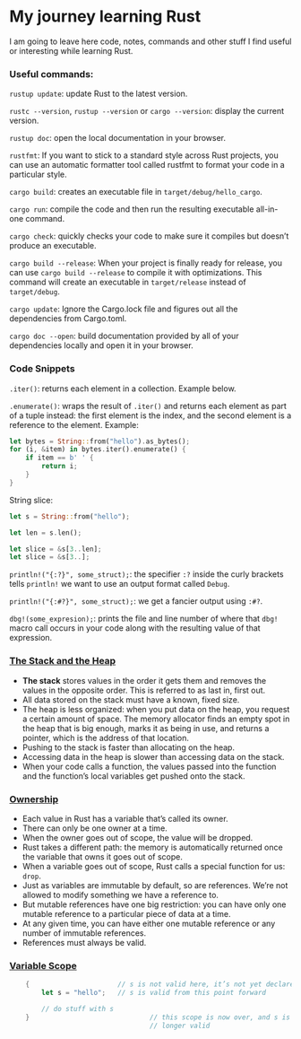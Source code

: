# My journey learning Rust

I am going to leave here code, notes, commands and other stuff I find useful or interesting while learning Rust.  

### Useful commands:

`rustup update`: update Rust to the latest version.

`rustc --version`, `rustup --version` or `cargo --version`: display the current version.

`rustup doc`: open the local documentation in your browser.

`rustfmt`: If you want to stick to a standard style across Rust projects, you can use an automatic formatter tool called rustfmt to format your code in a particular style.

`cargo build`: creates an executable file in `target/debug/hello_cargo`.

`cargo run`: compile the code and then run the resulting executable all-in-one command.

`cargo check`: quickly checks your code to make sure it compiles but doesn’t produce an executable.

`cargo build --release`: When your project is finally ready for release, you can use `cargo build --release` to compile it with optimizations. This command will create an executable in `target/release` instead of `target/debug`.

`cargo update`: Ignore the Cargo.lock file and figures out all the dependencies from Cargo.toml.

`cargo doc --open`: build documentation provided by all of your dependencies locally and open it in your browser.

### Code Snippets
`.iter()`: returns each element in a collection. Example below.

`.enumerate()`: wraps the result of `.iter()` and returns each element as part of a tuple instead: the first element is the index, and the second element is a reference to the element. Example:
```rust
let bytes = String::from("hello").as_bytes();
for (i, &item) in bytes.iter().enumerate() {
    if item == b' ' {
        return i;
    }
}
```

String slice:
```rust
let s = String::from("hello");

let len = s.len();

let slice = &s[3..len];
let slice = &s[3..];
```

`println!("{:?}", some_struct);`: the specifier `:?` inside the curly brackets tells `println!` we want to use an output format called `Debug`.

`println!("{:#?}", some_struct);`: we get a fancier output using `:#?`.

`dbg!(some_expresion);`: prints the file and line number of where that `dbg!` macro call occurs in your code along with the resulting value of that expression.

### [The Stack and the Heap](https://doc.rust-lang.org/stable/book/ch04-01-what-is-ownership.html#the-stack-and-the-heap)

* **The stack** stores values in the order it gets them and removes the values in the opposite order. This is referred to as last in, first out.
* All data stored on the stack must have a known, fixed size.
* The heap is less organized: when you put data on the heap, you request a certain amount of space. The memory allocator finds an empty spot in the heap that is big enough, marks it as being in use, and returns a pointer, which is the address of that location.
* Pushing to the stack is faster than allocating on the heap.
* Accessing data in the heap is slower than accessing data on the stack.
* When your code calls a function, the values passed into the function and the function’s local variables get pushed onto the stack.

### [Ownership](https://doc.rust-lang.org/stable/book/ch04-01-what-is-ownership.html)
* Each value in Rust has a variable that’s called its owner.
* There can only be one owner at a time.
* When the owner goes out of scope, the value will be dropped.
* Rust takes a different path: the memory is automatically returned once the variable that owns it goes out of scope.
* When a variable goes out of scope, Rust calls a special function for us: `drop`.
* Just as variables are immutable by default, so are references. We’re not allowed to modify something we have a reference to.
* But mutable references have one big restriction: you can have only one mutable reference to a particular piece of data at a time.
* At any given time, you can have either one mutable reference or any number of immutable references.
* References must always be valid.

### [Variable Scope](https://doc.rust-lang.org/stable/book/ch04-01-what-is-ownership.html#variable-scope)
```rust
    {                      // s is not valid here, it’s not yet declared
        let s = "hello";   // s is valid from this point forward

        // do stuff with s
    }                              // this scope is now over, and s is no
                                   // longer valid
```
